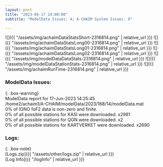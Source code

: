 ```yaml
---
layout: post
title: "2023-06-17 14:00:00"
subtitle: "ModelData Issues: 4; A-CHAIM System Issues: 0"

---
```


![]({{ "/assets/img/achaimDataStatsShort-2316814.png" | relative_url }})
![]({{ "/assets/img/achaimDataStatsLong00-2316814.png" | relative_url }})
![]({{ "/assets/img/achaimDataStatsLong01-2316814.png" | relative_url }})
![]({{ "/assets/img/achaimDataStatsLong02-2316814.png" | relative_url }})
![]({{ "/assets/img/modelDataDataStats-2316814.png" | relative_url }})
![]({{ "/assets/img/modelDataStationStats-2316814.png" | relative_url }})
![]({{ "/assets/img/achaimRunTime-2316814.png" | relative_url }})


### ModelData Issues:  
  
{: .box-warning}  
 ModelData report for 17-Jun-2023 14:25:45   
 /home2/achaim1/A-CHAIM/modelData/2023/168/14/modelData.mat   
 0% of IONO foF2 data is non-zero and finite.   
 0% of all possible stations for KASI were downloaded. x2981   
 0% of all possible stations for QGN were downloaded. x2   
 0% of all possible stations for KARTVERKET were downloaded. x2690   
  


### Logs:  
  
{: .box-note}  
[Logs.zip]({{ "/assets/other/logs.zip" | relative_url }})  
[Log Info]({{ "/logInfo" | relative_url }})  
